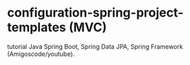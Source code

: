 # configuration-spring-project-templates (MVC)
tutorial Java Spring Boot, Spring Data JPA, Spring Framework (Amigoscode/youtube).
